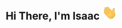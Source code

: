<h1 align="Center">  Hi There, I'm Isaac <img src="https://raw.githubusercontent.com/ABSphreak/ABSphreak/master/gifs/Hi.gif" width="40px" /> </h1>

<!--
**isa4ac/isa4ac** is a ✨ _special_ ✨ repository because its `README.md` (this file) appears on your GitHub profile.

Here are some ideas to get you started:

- 🔭 I’m currently working on ...
- 🌱 I’m currently learning ...
- 👯 I’m looking to collaborate on ...
- 🤔 I’m looking for help with ...
- 💬 Ask me about ...
- 📫 How to reach me: ...
- 😄 Pronouns: ...
- ⚡ Fun fact: ...
-->
